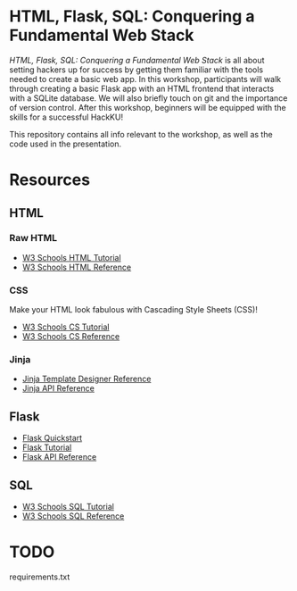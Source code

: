 # HTML, Flask, SQL: Conquering a Fundamental Web Stack

*HTML, Flask, SQL: Conquering a Fundamental Web Stack* is all about setting hackers up for success 
by getting them familiar with the tools needed to create a basic web app.
In this workshop, participants will walk through creating a basic Flask app with an HTML frontend that interacts with a SQLite 
database. We will also briefly touch on git and the importance of version control. 
After this workshop, beginners will be equipped with the skills for a successful HackKU! 

This repository contains all info relevant to the workshop, as well as the code used in the presentation.

# Resources

## HTML
### Raw HTML
* [W3 Schools HTML Tutorial](https://www.w3schools.com/html/default.asp)
* [W3 Schools HTML Reference](https://www.w3schools.com/tags/default.asp)

### CSS
Make your HTML look fabulous with Cascading Style Sheets (CSS)!
* [W3 Schools CS Tutorial](https://www.w3schools.com/css/default.asp)
* [W3 Schools CS Reference](https://www.w3schools.com/cssref/index.php)


### Jinja
* [Jinja Template Designer Reference](https://jinja.palletsprojects.com/en/3.1.x/templates/)
* [Jinja API Reference](https://jinja.palletsprojects.com/en/3.1.x/api/#)

## Flask
* [Flask Quickstart](https://flask.palletsprojects.com/en/2.2.x/quickstart/#)
* [Flask Tutorial](https://flask.palletsprojects.com/en/2.2.x/tutorial/)
* [Flask API Reference](https://flask.palletsprojects.com/en/2.2.x/#api-reference)

## SQL
* [W3 Schools SQL Tutorial](https://www.w3schools.com/sql/default.asp)
* [W3 Schools SQL Reference](https://www.w3schools.com/sql/sql_ref_keywords.asp)

# TODO
requirements.txt
